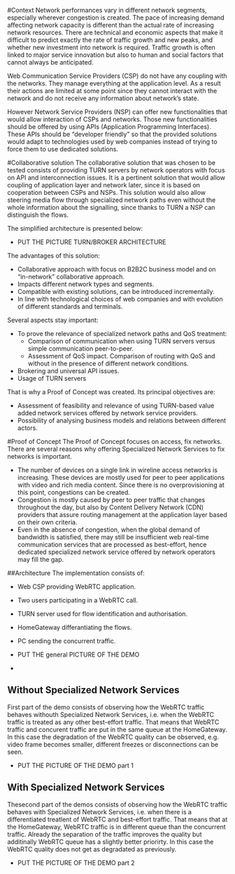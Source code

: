 #Context
Network performances vary in different network segments, especially wherever congestion is created. The pace of increasing demand affecting network capacity is different than the actual rate of increasing network resources. There are technical and economic aspects that make it difficult to predict exactly the rate of traffic growth and new peaks, and whether new investment into network is required. Traffic growth is often linked to major service innovation but also to human and social factors that cannot always be anticipated. 

Web Communication Service Providers (CSP) do not have any coupling with the networks. They manage everything at the application level. As a result their actions are limited at some point since they cannot interact with the network and do not receive any information about network’s state. 

However Network Service Providers (NSP) can offer new functionalities that would allow interaction of CSPs and networks. Those new functionalities should be offered by using APIs (Application Programming Interfaces). These APIs should be “developer friendly” so that the provided solutions would adapt to technologies used by web companies instead of trying to force them to use dedicated solutions.

#Collaborative solution
The collaborative solution that was chosen to be tested consists of providing TURN servers by network operators with focus on API and interconnection issues. It is a pertinent solution that would allow coupling of application layer and network later, since it is based on cooperation between CSPs and NSPs. This solution would also allow steering media flow through specialized network paths even without the whole information about the signalling, since thanks to TURN a NSP can distinguish the flows. 

The simplified architecture is presented below:
- PUT THE PICTURE TURN/BROKER ARCHITECTURE

The advantages of this solution:
- Collaborative approach with focus on B2B2C business model and on “in-network” collaborative approach.
- Impacts different network types and segments.
- Compatible with existing solutions, can be introduced incrementally.
- In line with technological choices of web companies and with evolution of different standards and terminals.

Several aspects stay important:
- To prove the relevance of specialized network paths and QoS treatment:
    * Comparison of communication when using TURN servers versus simple communication peer-to-peer.
    * Assessment of QoS impact. Comparison of routing with QoS and without in the presence of different network conditions. 
- Brokering and universal API issues. 
- Usage of TURN servers 

That is why a Proof of Concept was created. Its principal objectives are:
- Assessment of feasibility and relevance of using TURN-based value added network services offered by network service providers. 
- Possibility of analysing business models and relations between different actors.

#Proof of Concept
The Proof of Concept focuses on access, fix networks. 
There are several reasons why offering Specialized Network Services to fix networks is important.
- The number of devices on a single link in wireline access networks is increasing. These devices are mostly used for peer to peer applications with video and rich media content. Since there is no overprovisioning at this point, congestions can be created.
- Congestion is mostly caused by peer to peer traffic that changes throughout the day, but also by Content Delivery Network (CDN) providers that assure routing management at the application layer based on their own criteria.
- Even in the absence of congestion, when the global demand of bandwidth is satisfied, there may still be insufficient web real-time communication services that are processed as best-effort, hence dedicated specialized network service offered by network operators may fill the gap.

##Architecture
The implementation consists of: 
- Web CSP providing WebRTC application. 
- Two users participating in a WebRTC call. 
- TURN server used for flow identification and authorisation.
- HomeGateway differantiating the flows.
- PC sending the concurrent traffic.

- PUT THE general PICTURE OF THE DEMO
- 
## Without Specialized Network Services
First part of the demo consists of observing how the WebRTC traffic behaves withouth Specialized Network Services, i.e. when the WebRTC traffic is treated as any other best-effort traffic. That means that WebRTC traffic and concurent traffic are put in the same queue at the HomeGateway.
In this case the degradation of the WebRTC quality can be observed, e.g. video frame becomes smaller, different freezes or disconnections can be seen.
- PUT THE PICTURE OF THE DEMO part 1

## With Specialized Network Services
Thesecond part of the demos consists of observing how the WebRTC traffic behaves with Specialized Network Services, i.e. when there is a differentiated treatlent of WebRTC and best-effort traffic. That means that at the HomeGateway, WebRTC traffic is in different queue than the concurrent traffic. Already the separation of the traffic improves the quality but additinally WebRTC queue has a slightly better priorirty.
In this case the WebRTC quality does not get as degradated as previously.
- PUT THE PICTURE OF THE DEMO part 2





